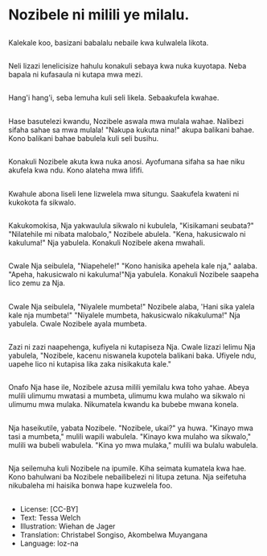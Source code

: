 # Nozibele ni milili ye milalu.

##
Kalekale koo, basizani babalalu nebaile kwa kulwalela likota.

##
Neli lizazi lenelicisize hahulu konakuli sebaya kwa nuka kuyotapa. Neba bapala ni kufasaula ni kutapa mwa mezi.

##
Hang'i hang'i, seba lemuha kuli seli likela. Sebaakufela kwahae.

##
Hase basutelezi kwandu, Nozibele aswala mwa mulala wahae. Nalibezi sifaha sahae sa mwa mulala! "Nakupa kukuta nina!" akupa balikani bahae. Kono balikani bahae babulela kuli seli busihu.

##
Konakuli Nozibele akuta kwa nuka anosi. Ayofumana sifaha sa hae niku akufela kwa ndu. Kono alateha mwa lififi.

##
Kwahule abona liseli lene lizwelela mwa situngu. Saakufela kwateni ni kukokota fa sikwalo.

##
Kakukomokisa, Nja yakwaulula sikwalo ni kubulela, "Kisikamani seubata?" "Nilatehile mi nibata malobalo," Nozibele abulela. "Kena, hakusicwalo ni kakuluma!" Nja yabulela. Konakuli Nozibele akena mwahali.

##
Cwale Nja seibulela, "Niapehele!" "Kono hanisika apehela kale nja," aalaba. "Apeha, hakusicwalo ni kakuluma!"Nja yabulela. Konakuli Nozibele saapeha lico zemu za Nja.

##
Cwale Nja seibulela, "Niyalele mumbeta!" Nozibele alaba, 'Hani sika yalela kale nja mumbeta!" "Niyalele mumbeta, hakusicwalo nikakuluma!" Nja yabulela. Cwale Nozibele ayala mumbeta.

##
Zazi ni zazi naapehenga, kufiyela ni kutapiseza Nja. Cwale lizazi lelimu Nja yabulela, "Nozibele, kacenu niswanela kupotela balikani baka. Ufiyele ndu, uapehe lico ni kutapisa lika zaka nisikakuta kale."

##
Onafo Nja hase ile, Nozibele azusa milili yemilalu kwa toho yahae. Abeya mulili ulimumu mwatasi a mumbeta, ulimumu kwa mulaho wa sikwalo ni ulimumu mwa mulaka. Nikumatela kwandu ka bubebe mwana konela.

##
Nja haseikutile, yabata Nozibele. "Nozibele, ukai?" ya huwa. "Kinayo mwa tasi a mumbeta," mulili wapili wabulela. "Kinayo kwa mulaho wa sikwalo," mulili wa bubeli wabulela. "Kina yo mwa mulaka," mulili wa bulalu wabulela.

##
Nja seilemuha kuli Nozibele na ipumile. Kiha seimata kumatela kwa hae. Kono bahulwani ba Nozibele nebailibelezi ni litupa zetuna. Nja seifetuha nikubaleha mi haisika bonwa hape kuzwelela foo.

##
* License: [CC-BY]
* Text: Tessa Welch
* Illustration: Wiehan de Jager
* Translation: Christabel Songiso, Akombelwa Muyangana
* Language: loz-na
